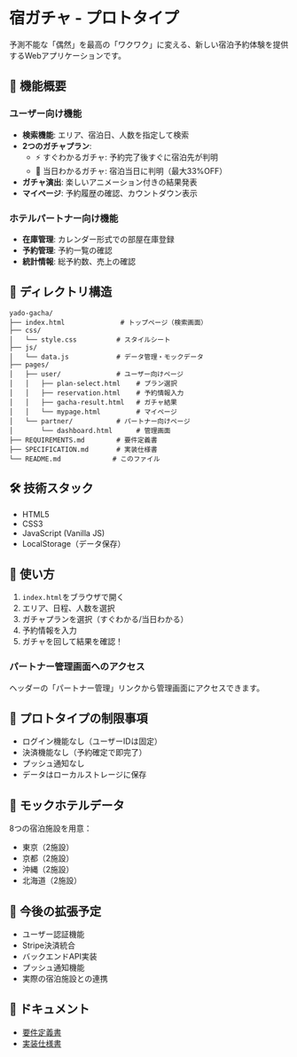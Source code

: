 # 宿ガチャ - プロトタイプ

予測不能な「偶然」を最高の「ワクワク」に変える、新しい宿泊予約体験を提供するWebアプリケーションです。

## 🚀 機能概要

### ユーザー向け機能
- **検索機能**: エリア、宿泊日、人数を指定して検索
- **2つのガチャプラン**:
  - ⚡ すぐわかるガチャ: 予約完了後すぐに宿泊先が判明
  - 🎁 当日わかるガチャ: 宿泊当日に判明（最大33%OFF）
- **ガチャ演出**: 楽しいアニメーション付きの結果発表
- **マイページ**: 予約履歴の確認、カウントダウン表示

### ホテルパートナー向け機能
- **在庫管理**: カレンダー形式での部屋在庫登録
- **予約管理**: 予約一覧の確認
- **統計情報**: 総予約数、売上の確認

## 📁 ディレクトリ構造

```
yado-gacha/
├── index.html              # トップページ（検索画面）
├── css/
│   └── style.css          # スタイルシート
├── js/
│   └── data.js            # データ管理・モックデータ
├── pages/
│   ├── user/              # ユーザー向けページ
│   │   ├── plan-select.html    # プラン選択
│   │   ├── reservation.html    # 予約情報入力
│   │   ├── gacha-result.html   # ガチャ結果
│   │   └── mypage.html         # マイページ
│   └── partner/           # パートナー向けページ
│       └── dashboard.html      # 管理画面
├── REQUIREMENTS.md        # 要件定義書
├── SPECIFICATION.md       # 実装仕様書
└── README.md             # このファイル
```

## 🛠️ 技術スタック

- HTML5
- CSS3
- JavaScript (Vanilla JS)
- LocalStorage（データ保存）

## 🚦 使い方

1. `index.html`をブラウザで開く
2. エリア、日程、人数を選択
3. ガチャプランを選択（すぐわかる/当日わかる）
4. 予約情報を入力
5. ガチャを回して結果を確認！

### パートナー管理画面へのアクセス
ヘッダーの「パートナー管理」リンクから管理画面にアクセスできます。

## 📝 プロトタイプの制限事項

- ログイン機能なし（ユーザーIDは固定）
- 決済機能なし（予約確定で即完了）
- プッシュ通知なし
- データはローカルストレージに保存

## 🏨 モックホテルデータ

8つの宿泊施設を用意：
- 東京（2施設）
- 京都（2施設）
- 沖縄（2施設）
- 北海道（2施設）

## 🔮 今後の拡張予定

- ユーザー認証機能
- Stripe決済統合
- バックエンドAPI実装
- プッシュ通知機能
- 実際の宿泊施設との連携

## 📄 ドキュメント

- [要件定義書](REQUIREMENTS.md)
- [実装仕様書](SPECIFICATION.md)